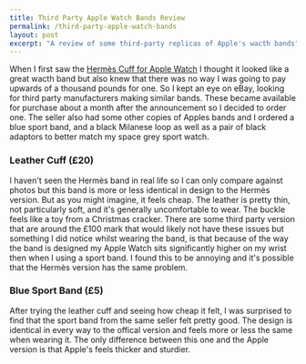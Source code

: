```yaml
---
title: Third Party Apple Watch Bands Review
permalink: /third-party-apple-watch-bands
layout: post
excerpt: "A review of some third-party replicas of Apple's wacth bands"
---
```


When I first saw the [Hermès Cuff for Apple Watch](http://www.apple.com/pr/library/2015/09/09Apple-and-Herm-s-Unveil-the-Apple-Watch-Herm-s-Collection.html) I thought it looked like a great wacth band but also knew that there was no way I was going to pay upwards of a thousand pounds for one. So I kept an eye on eBay, looking for third party manufacturers making similar bands. These became available for purchase about a month after the announcement so I decided to order one. The seller also had some other copies of Apples bands and I ordered a blue sport band, and a black Milanese loop as well as a pair of black adaptors to better match my space grey sport watch.

### Leather Cuff (£20)

I haven't seen the Hermès band in real life so I can only compare against photos but this band is more or less identical in design to the Hermès version. But as you might imagine, it feels cheap. The leather is pretty thin, not particularly soft, and it's generally uncomfortable to wear. The buckle feels like a toy from a Christmas cracker. There are some third party version that are around the £100 mark that would likely not have these issues but something I did notice whilst wearing the band, is that because of the way the band is designed my Apple Watch sits significantly higher on my wrist then when I using a sport band. I found this to be annoying and it's possible that the Hermès version has the same problem.

### Blue Sport Band (£5)

After trying the leather cuff and seeing how cheap it felt, I was surprised to find that the sport band from the same seller felt pretty good. The design is identical in every way to the offical version and feels more or less the same when wearing it. The only difference between this one and the Apple version is that Apple's feels thicker and sturdier.